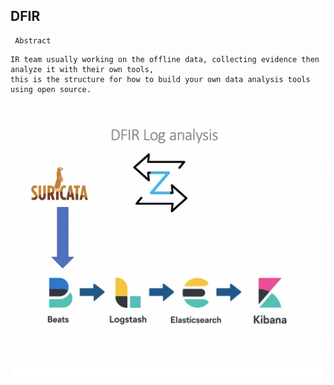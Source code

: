 
## DFIR 
 ```
  Abstract
 ```
    IR team usually working on the offline data, collecting evidence then analyze it with their own tools,
    this is the structure for how to build your own data analysis tools using open source.

![alt text](https://github.com/Maboalenen/DFIR/blob/main/DFIR.jpg?raw=true)
